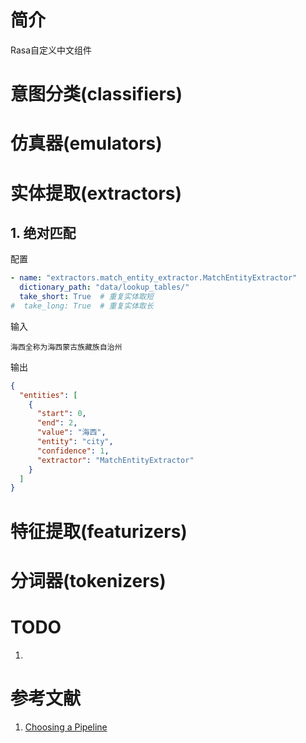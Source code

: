 # 简介
Rasa自定义中文组件

# 意图分类(classifiers)

# 仿真器(emulators)

# 实体提取(extractors)
## 1. 绝对匹配

配置
```yaml
- name: "extractors.match_entity_extractor.MatchEntityExtractor"
  dictionary_path: "data/lookup_tables/"
  take_short: True  # 重复实体取短
#  take_long: True  # 重复实体取长
```

输入

```text
海西全称为海西蒙古族藏族自治州
```

输出

```json
{
  "entities": [
    {
      "start": 0,
      "end": 2,
      "value": "海西",
      "entity": "city",
      "confidence": 1,
      "extractor": "MatchEntityExtractor"
    }
  ]
}
```

# 特征提取(featurizers)

# 分词器(tokenizers)

# TODO
1. 

# 参考文献
1. [Choosing a Pipeline](https://rasa.com/docs/rasa/nlu/choosing-a-pipeline/)